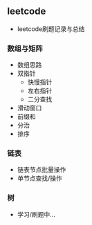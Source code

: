 ## leetcode
 - leetcode刷题记录与总结

### 数组与矩阵
 - 数组思路
 - 双指针
    - 快慢指针
    - 左右指针
    - 二分查找
 - 滑动窗口
 - 前缀和
 - 分治
 - 排序

### 链表
 - 链表节点批量操作
 - 单节点查找/操作

### 树
 - 学习/刷题中...